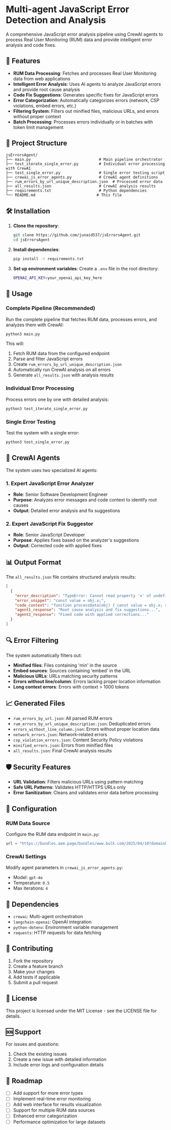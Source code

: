 # Multi-agent JavaScript Error Detection and Analysis

A comprehensive JavaScript error analysis pipeline using CrewAI agents to process Real User Monitoring (RUM) data and provide intelligent error analysis and code fixes.

## 🚀 Features

- **RUM Data Processing**: Fetches and processes Real User Monitoring data from web applications
- **Intelligent Error Analysis**: Uses AI agents to analyze JavaScript errors and provide root cause analysis
- **Code Fix Suggestions**: Generates specific fixes for JavaScript errors
- **Error Categorization**: Automatically categorizes errors (network, CSP violations, embed errors, etc.)
- **Filtering System**: Filters out minified files, malicious URLs, and errors without proper context
- **Batch Processing**: Processes errors individually or in batches with token limit management

## 📁 Project Structure

```
jsErrorsAgent/
├── main.py                              # Main pipeline orchestrator
├── test_iterate_single_error.py         # Individual error processing with CrewAI
├── test_single_error.py                 # Single error testing script
├── crewai_js_error_agents.py            # CrewAI agent definitions
├── rum_errors_by_url_unique_description.json  # Processed error data
├── all_results.json                     # CrewAI analysis results
├── requirements.txt                     # Python dependencies
└── README.md                           # This file
```

## 🛠️ Installation

1. **Clone the repository**:
   ```bash
   git clone https://github.com/junaid537/jsErrorsAgent.git
   cd jsErrorsAgent
   ```

2. **Install dependencies**:
   ```bash
   pip install -r requirements.txt
   ```

3. **Set up environment variables**:
   Create a `.env` file in the root directory:
   ```bash
   OPENAI_API_KEY=your_openai_api_key_here
   ```

## 🔧 Usage

### Complete Pipeline (Recommended)

Run the complete pipeline that fetches RUM data, processes errors, and analyzes them with CrewAI:

```bash
python3 main.py
```

This will:
1. Fetch RUM data from the configured endpoint
2. Parse and filter JavaScript errors
3. Create `rum_errors_by_url_unique_description.json`
4. Automatically run CrewAI analysis on all errors
5. Generate `all_results.json` with analysis results

### Individual Error Processing

Process errors one by one with detailed analysis:

```bash
python3 test_iterate_single_error.py
```

### Single Error Testing

Test the system with a single error:

```bash
python3 test_single_error.py
```

## 🤖 CrewAI Agents

The system uses two specialized AI agents:

### 1. Expert JavaScript Error Analyzer
- **Role**: Senior Software Development Engineer
- **Purpose**: Analyzes error messages and code context to identify root causes
- **Output**: Detailed error analysis and fix suggestions

### 2. Expert JavaScript Fix Suggestor
- **Role**: Senior JavaScript Developer
- **Purpose**: Applies fixes based on the analyzer's suggestions
- **Output**: Corrected code with applied fixes

## 📊 Output Format

The `all_results.json` file contains structured analysis results:

```json
[
  {
    "error_description": "TypeError: Cannot read property 'x' of undefined",
    "error_snippet": "const value = obj.x;",
    "code_context": "function processData(obj) { const value = obj.x; return value; }",
    "agent1_response": "Root cause analysis and fix suggestions...",
    "agent2_response": "Fixed code with applied corrections..."
  }
]
```

## 🔍 Error Filtering

The system automatically filters out:

- **Minified files**: Files containing 'min' in the source
- **Embed sources**: Sources containing 'embed' in the URL
- **Malicious URLs**: URLs matching security patterns
- **Errors without line/column**: Errors lacking proper location information
- **Long context errors**: Errors with context > 1000 tokens

## 📈 Generated Files

- `rum_errors_by_url.json`: All parsed RUM errors
- `rum_errors_by_url_unique_description.json`: Deduplicated errors
- `errors_without_line_column.json`: Errors without proper location data
- `network_errors.json`: Network-related errors
- `csp_violation_errors.json`: Content Security Policy violations
- `minified_errors.json`: Errors from minified files
- `all_results.json`: Final CrewAI analysis results

## 🛡️ Security Features

- **URL Validation**: Filters malicious URLs using pattern matching
- **Safe URL Patterns**: Validates HTTP/HTTPS URLs only
- **Error Sanitization**: Cleans and validates error data before processing

## 🔧 Configuration

### RUM Data Source
Configure the RUM data endpoint in `main.py`:
```python
url = "https://bundles.aem.page/bundles/www.bulk.com/2025/04/10?domainkey=YOUR_KEY"
```

### CrewAI Settings
Modify agent parameters in `crewai_js_error_agents.py`:
- Model: `gpt-4o`
- Temperature: `0.5`
- Max iterations: `4`

## 📝 Dependencies

- `crewai`: Multi-agent orchestration
- `langchain-openai`: OpenAI integration
- `python-dotenv`: Environment variable management
- `requests`: HTTP requests for data fetching

## 🤝 Contributing

1. Fork the repository
2. Create a feature branch
3. Make your changes
4. Add tests if applicable
5. Submit a pull request

## 📄 License

This project is licensed under the MIT License - see the LICENSE file for details.

## 🆘 Support

For issues and questions:
1. Check the existing issues
2. Create a new issue with detailed information
3. Include error logs and configuration details

## 🎯 Roadmap

- [ ] Add support for more error types
- [ ] Implement real-time error monitoring
- [ ] Add web interface for results visualization
- [ ] Support for multiple RUM data sources
- [ ] Enhanced error categorization
- [ ] Performance optimization for large datasets